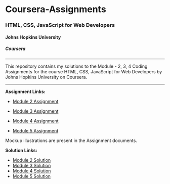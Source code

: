 # Coursera-Assignments

### HTML, CSS, JavaScript for Web Developers
#### Johns Hopkins University
##### Coursera
---
This repository contains my solutions to the Module - 2, 3, 4 Coding Assignments for the course HTML, CSS, JavaScript for Web Developers by Johns Hopkins University on Coursera. 

---
**Assignment Links:**

- [Module 2 Assignment](https://docs.google.com/document/d/1a4T43GiJv7HzYVTR1wgrBngHIWnornw9opPYTNaKQyY)

- [Module 3 Assignment](https://docs.google.com/document/d/1X7U8lPYTXKCG1bjoGKeLeUvo30vuIgeSc7If6MBpLTk/edit)

- [Module 4 Assignment](https://docs.google.com/document/d/12R1xObdffyzjA8sOURKfMUdeIF1OO5aYirNrMmsvGDo/edit)

- [Module 5 Assignment](https://docs.google.com/document/d/1Q1xH4qUcGR4alK8IyZBM5rR-i0vvmg_qe_-BwmPcycI/edit)

Mockup illustrations are present in the Assignment documents.


**Solution Links:**

- [Module 2 Solution](https://rohitk1407.github.io/assignment/module2-solution/index.html)
- [Module 3 Solution](https://rohitk1407.github.io/assignment/module3-solution/index.html)
- [Module 4 Solution](https://rohitk1407.github.io/assignment/module4-solution/index.html)
- [Module 5 Solution](https://rohitk1407.github.io/assignment/module5_solution/index.html)
